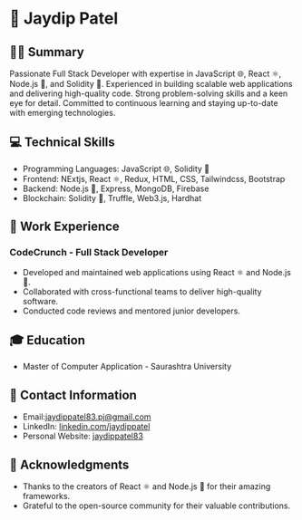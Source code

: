 
# 👋 Jaydip Patel

## 👨‍💻 Summary
Passionate Full Stack Developer with expertise in JavaScript 🌐, React ⚛️, Node.js 🚀, and Solidity 📜. Experienced in building scalable web applications and delivering high-quality code. Strong problem-solving skills and a keen eye for detail. Committed to continuous learning and staying up-to-date with emerging technologies. 

## 💻 Technical Skills
- Programming Languages: JavaScript 🌐, Solidity 📜
- Frontend: NExtjs, React ⚛️, Redux, HTML, CSS, Tailwindcss, Bootstrap
- Backend: Node.js 🚀, Express, MongoDB, Firebase 
- Blockchain: Solidity 📜, Truffle, Web3.js, Hardhat

## 🏢 Work Experience
### CodeCrunch - Full Stack Developer
- Developed and maintained web applications using React ⚛️ and Node.js 🚀.
- Collaborated with cross-functional teams to deliver high-quality software.
- Conducted code reviews and mentored junior developers.

## 🎓 Education
-  Master of Computer Application - Saurashtra University

## 📧 Contact Information
- Email:jaydippatel83.pj@gmail.com
- LinkedIn: [linkedin.com/jaydippatel](https://www.linkedin.com/in/jaydippatel83/)
- Personal Website: [jaydippatel83](https://jaydip.vercel.app/)
  
## 🙏 Acknowledgments
- Thanks to the creators of React ⚛️ and Node.js 🚀 for their amazing frameworks.
- Grateful to the open-source community for their valuable contributions.

